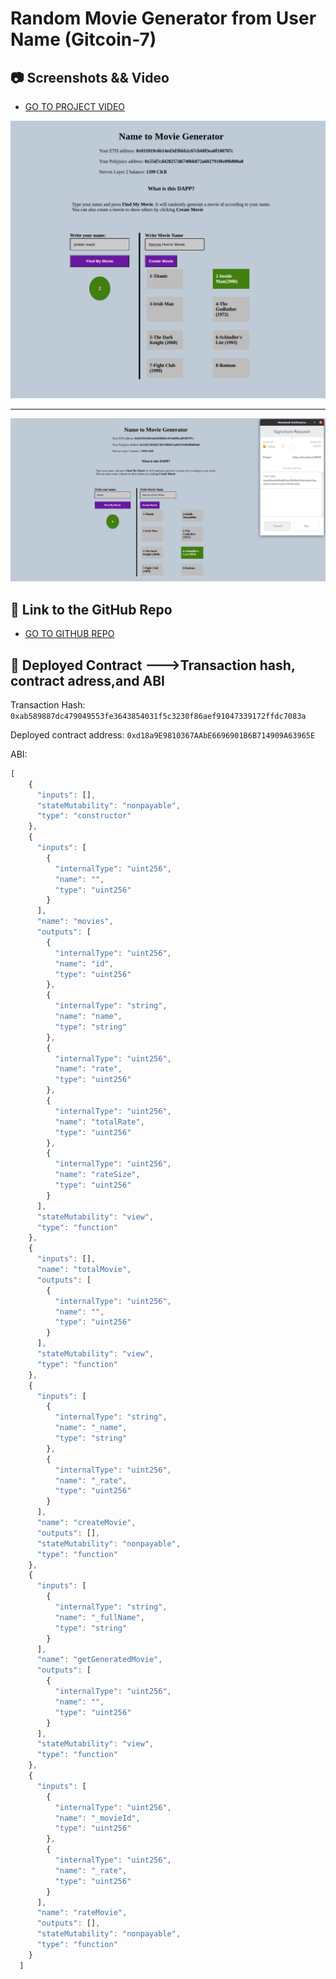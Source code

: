 # Random Movie Generator from User Name (Gitcoin-7)

## 📷 Screenshots && Video
- <a href="https://youtu.be/iO081W0vut0"> GO TO PROJECT VIDEO </a>
<img src="https://github.com/taylorkhalifa/nervos-gitcoin-hackathon/blob/master/gitcoin-7)%20Porting%20Dapp/movie.png"/>
<hr/>
<img src="https://github.com/taylorkhalifa/nervos-gitcoin-hackathon/blob/master/gitcoin-7)%20Porting%20Dapp/movie2.png"/>

## 🔗 Link to the GitHub Repo
- <a href="https://github.com/taylorkhalifa/nervos-random-movie-task7"> GO TO GITHUB REPO </a>

## 📓 Deployed Contract --->Transaction hash, contract adress,and ABI

Transaction Hash: ```0xab589887dc479049553fe3643854031f5c3230f86aef91047339172ffdc7083a```

Deployed contract address: ```0xd18a9E9810367AAbE6696901B6B714909A63965E```

ABI:

```javascript
[
    {
      "inputs": [],
      "stateMutability": "nonpayable",
      "type": "constructor"
    },
    {
      "inputs": [
        {
          "internalType": "uint256",
          "name": "",
          "type": "uint256"
        }
      ],
      "name": "movies",
      "outputs": [
        {
          "internalType": "uint256",
          "name": "id",
          "type": "uint256"
        },
        {
          "internalType": "string",
          "name": "name",
          "type": "string"
        },
        {
          "internalType": "uint256",
          "name": "rate",
          "type": "uint256"
        },
        {
          "internalType": "uint256",
          "name": "totalRate",
          "type": "uint256"
        },
        {
          "internalType": "uint256",
          "name": "rateSize",
          "type": "uint256"
        }
      ],
      "stateMutability": "view",
      "type": "function"
    },
    {
      "inputs": [],
      "name": "totalMovie",
      "outputs": [
        {
          "internalType": "uint256",
          "name": "",
          "type": "uint256"
        }
      ],
      "stateMutability": "view",
      "type": "function"
    },
    {
      "inputs": [
        {
          "internalType": "string",
          "name": "_name",
          "type": "string"
        },
        {
          "internalType": "uint256",
          "name": "_rate",
          "type": "uint256"
        }
      ],
      "name": "createMovie",
      "outputs": [],
      "stateMutability": "nonpayable",
      "type": "function"
    },
    {
      "inputs": [
        {
          "internalType": "string",
          "name": "_fullName",
          "type": "string"
        }
      ],
      "name": "getGeneratedMovie",
      "outputs": [
        {
          "internalType": "uint256",
          "name": "",
          "type": "uint256"
        }
      ],
      "stateMutability": "view",
      "type": "function"
    },
    {
      "inputs": [
        {
          "internalType": "uint256",
          "name": "_movieId",
          "type": "uint256"
        },
        {
          "internalType": "uint256",
          "name": "_rate",
          "type": "uint256"
        }
      ],
      "name": "rateMovie",
      "outputs": [],
      "stateMutability": "nonpayable",
      "type": "function"
    }
  ]
```
